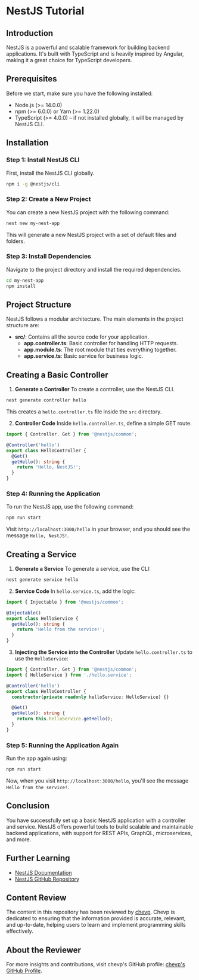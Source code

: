 
# NestJS Tutorial

## Introduction
NestJS is a powerful and scalable framework for building backend applications. It's built with TypeScript and is heavily inspired by Angular, making it a great choice for TypeScript developers.

## Prerequisites
Before we start, make sure you have the following installed:
- Node.js (>= 14.0.0)
- npm (>= 6.0.0) or Yarn (>= 1.22.0)
- TypeScript (>= 4.0.0) – if not installed globally, it will be managed by NestJS CLI.

## Installation

### Step 1: Install NestJS CLI
First, install the NestJS CLI globally.
```bash
npm i -g @nestjs/cli
```

### Step 2: Create a New Project
You can create a new NestJS project with the following command:
```bash
nest new my-nest-app
```
This will generate a new NestJS project with a set of default files and folders.

### Step 3: Install Dependencies
Navigate to the project directory and install the required dependencies.
```bash
cd my-nest-app
npm install
```

## Project Structure
NestJS follows a modular architecture. The main elements in the project structure are:
- **src/**: Contains all the source code for your application.
  - **app.controller.ts**: Basic controller for handling HTTP requests.
  - **app.module.ts**: The root module that ties everything together.
  - **app.service.ts**: Basic service for business logic.
  
## Creating a Basic Controller

1. **Generate a Controller**
To create a controller, use the NestJS CLI.
```bash
nest generate controller hello
```
This creates a `hello.controller.ts` file inside the `src` directory.

2. **Controller Code**
Inside `hello.controller.ts`, define a simple GET route.
```typescript
import { Controller, Get } from '@nestjs/common';

@Controller('hello')
export class HelloController {
  @Get()
  getHello(): string {
    return 'Hello, NestJS!';
  }
}
```

### Step 4: Running the Application
To run the NestJS app, use the following command:
```bash
npm run start
```

Visit `http://localhost:3000/hello` in your browser, and you should see the message `Hello, NestJS!`.

## Creating a Service

1. **Generate a Service**
To generate a service, use the CLI:
```bash
nest generate service hello
```

2. **Service Code**
In `hello.service.ts`, add the logic:
```typescript
import { Injectable } from '@nestjs/common';

@Injectable()
export class HelloService {
  getHello(): string {
    return 'Hello from the service!';
  }
}
```

3. **Injecting the Service into the Controller**
Update `hello.controller.ts` to use the `HelloService`:
```typescript
import { Controller, Get } from '@nestjs/common';
import { HelloService } from './hello.service';

@Controller('hello')
export class HelloController {
  constructor(private readonly helloService: HelloService) {}

  @Get()
  getHello(): string {
    return this.helloService.getHello();
  }
}
```

### Step 5: Running the Application Again
Run the app again using:
```bash
npm run start
```
Now, when you visit `http://localhost:3000/hello`, you'll see the message `Hello from the service!`.

## Conclusion
You have successfully set up a basic NestJS application with a controller and service. NestJS offers powerful tools to build scalable and maintainable backend applications, with support for REST APIs, GraphQL, microservices, and more.

## Further Learning
- [NestJS Documentation](https://nestjs.com/)
- [NestJS GitHub Repository](https://github.com/nestjs/nest)

## Content Review

The content in this repository has been reviewed by [chevp](https://github.com/chevp). Chevp is dedicated to ensuring that the information provided is accurate, relevant, and up-to-date, helping users to learn and implement programming skills effectively.

## About the Reviewer

For more insights and contributions, visit chevp's GitHub profile: [chevp's GitHub Profile](https://github.com/chevp).
